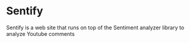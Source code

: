 # Sentify
Sentify is a web site that runs on top of the Sentiment analyzer library to analyze Youtube comments
